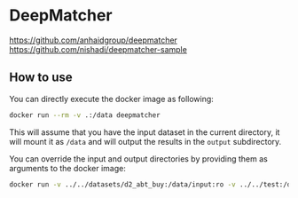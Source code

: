 # DeepMatcher

https://github.com/anhaidgroup/deepmatcher
https://github.com/nishadi/deepmatcher-sample

## How to use

You can directly execute the docker image as following:
```bash
docker run --rm -v .:/data deepmatcher
```
This will assume that you have the input dataset in the current directory,
it will mount it as `/data` and will output the results in the `output` subdirectory.

You can override the input and output directories by providing them as arguments to the docker image:
```bash
docker run -v ../../datasets/d2_abt_buy:/data/input:ro -v ../../test:/data/output deepmatcher /data/input /data/output
```
